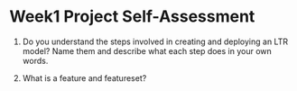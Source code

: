 # Week1 Project Self-Assessment

1. Do you understand the steps involved in creating and deploying an LTR model? Name them and describe what each step does in your own words.


2. What is a feature and featureset?